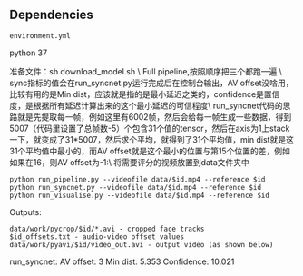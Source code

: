 ## Dependencies
```
environment.yml
```
python 37

准备文件：sh download_model.sh \\
Full pipeline,按照顺序把三个都跑一遍 \\
sync指标的值会在run_syncnet.py运行完成后在控制台输出，AV offset没啥用，比较有用的是Min dist，应该就是指的是最小延迟之类的，confidence是置信度，是根据所有延迟计算出来的这个最小延迟的可信程度\\
run_syncnet代码的思路就是先提取每一帧，例如这里有6002帧，然后会给每一帧生成一些数据，得到5007（代码里设置了总帧数-5）个包含31个值的tensor，然后在axis为1上stack一下，就变成了31*5007，然后求个平均，就得到了31个平均值，min dist就是这31个平均值中最小的，而AV offset就是这个最小的位置与第15个位置的差，例如如果在16，则AV offset为-1:\\
将需要评分的视频放置到data文件夹中
```
python run_pipeline.py --videofile data/$id.mp4 --reference $id
python run_syncnet.py --videofile data/$id.mp4 --reference $id
python run_visualise.py --videofile data/$id.mp4 --reference $id
```

Outputs:
```
data/work/pycrop/$id/*.avi - cropped face tracks
$id_offsets.txt - audio-video offset values
data/work/pyavi/$id/video_out.avi - output video (as shown below)
```
run_syncnet:
AV offset:      3 
Min dist:       5.353
Confidence:     10.021




